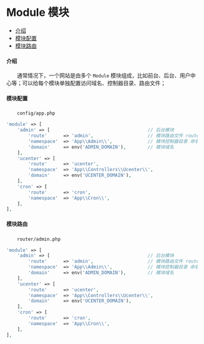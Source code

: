 # Module 模块

- [介绍](#module)
- [模块配置](#config)
- [模块路由](#route)

#### <a name="module">介绍</a>

　　通常情况下，一个网站是由多个 `Module` 模块组成，比如前台、后台、用户中心等；可以给每个模块单独配置访问域名、控制器目录、路由文件；

#### <a name="config">模块配置</a>

　　`config/app.php`

```php
'module' => [
    'admin' => [                                    // 后台模块
        'route'      => 'admin',                    // 模块路由文件 router/admin.php
        'namespace'  => 'App\\Admin\\',             // 模块控制器目录 命名空间前缀
        'domain'     => env('ADMIN_DOMAIN'),        // 模块域名
    ],
    'ucenter' => [
        'route'      => 'ucenter',
        'namespace'  => 'App\\Controllers\\Ucenter\\',
        'domain'     => env('UCENTER_DOMAIN'),
    ],
    'cron' => [
        'route'      => 'cron',
        'namespace'  => 'App\\Cron\\',
    ],
],
```


#### <a name="route">模块路由</a>

　　`router/admin.php`

```php
'module' => [
    'admin' => [                                    // 后台模块
        'route'      => 'admin',                    // 模块路由文件 router/admin.php
        'namespace'  => 'App\\Admin\\',             // 模块控制器目录 命名空间前缀
        'domain'     => env('ADMIN_DOMAIN'),        // 模块域名
    ],
    'ucenter' => [
        'route'      => 'ucenter',
        'namespace'  => 'App\\Controllers\\Ucenter\\',
        'domain'     => env('UCENTER_DOMAIN'),
    ],
    'cron' => [
        'route'      => 'cron',
        'namespace'  => 'App\\Cron\\',
    ],
],
```